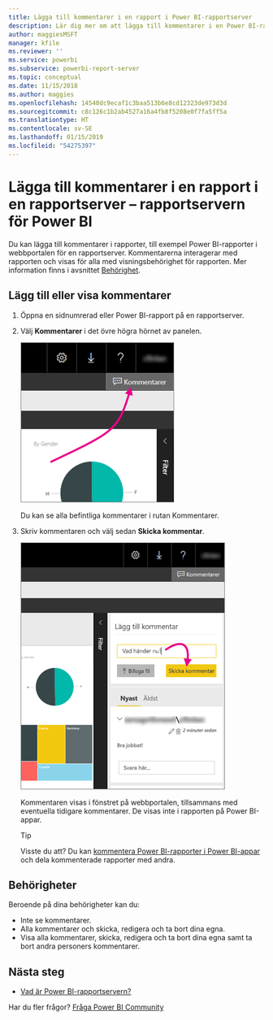 ```yaml
---
title: Lägga till kommentarer i en rapport i Power BI-rapportserver
description: Lär dig mer om att lägga till kommentarer i en Power BI-rapport eller en sidnumrerad rapport på en rapportserver för Power BI eller SQL Server Reporting Services.
author: maggiesMSFT
manager: kfile
ms.reviewer: ''
ms.service: powerbi
ms.subservice: powerbi-report-server
ms.topic: conceptual
ms.date: 11/15/2018
ms.author: maggies
ms.openlocfilehash: 14540dc9ecaf1c3baa513b6e8cd12323de973d3d
ms.sourcegitcommit: c8c126c1b2ab4527a16a4fb8f5208e0f7fa5ff5a
ms.translationtype: HT
ms.contentlocale: sv-SE
ms.lasthandoff: 01/15/2019
ms.locfileid: "54275397"
---
```

# <a name="add-comments-to-a-report-in-a-report-server---power-bi-report-server"></a>Lägga till kommentarer i en rapport i en rapportserver – rapportservern för Power BI
Du kan lägga till kommentarer i rapporter, till exempel Power BI-rapporter i webbportalen för en rapportserver. Kommentarerna interagerar med rapporten och visas för alla med visningsbehörighet för rapporten. Mer information finns i avsnittet [Behörighet](#permissions).

## <a name="add-or-view-comments"></a>Lägg till eller visa kommentarer
1. Öppna en sidnumrerad eller Power BI-rapport på en rapportserver.
2. Välj **Kommentarer** i det övre högra hörnet av panelen.
   
    ![Välj kommentarer](media/add-comments/report-server-web-portal-comments-button.png)
   
    Du kan se alla befintliga kommentarer i rutan Kommentarer.
3. Skriv kommentaren och välj sedan **Skicka kommentar**.
   
    ![Skicka kommentar](media/add-comments/report-server-web-portal-comments-pane.png)
   
    Kommentaren visas i fönstret på webbportalen, tillsammans med eventuella tidigare kommentarer. De visas inte i rapporten på Power BI-appar.
   
   > [!TIP]
   > Visste du att? Du kan [kommentera Power BI-rapporter i Power BI-appar](../consumer/mobile/mobile-annotate-and-share-a-tile-from-the-mobile-apps.md) och dela kommenterade rapporter med andra.
   > 
   > 

## <a name="permissions"></a>Behörigheter
Beroende på dina behörigheter kan du:

* Inte se kommentarer.
* Alla kommentarer och skicka, redigera och ta bort dina egna.
* Visa alla kommentarer, skicka, redigera och ta bort dina egna samt ta bort andra personers kommentarer.

## <a name="next-steps"></a>Nästa steg
* [Vad är Power BI-rapportservern?](get-started.md)  

Har du fler frågor? [Fråga Power BI Community](https://community.powerbi.com/)

